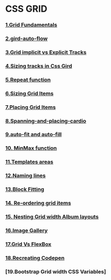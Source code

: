 # CSS GRID

### [1.Grid Fundamentals](/grid-fundamentals)

### [2.gird-auto-flow](/git-auto-flow)

### [3.Grid implicit vs Explicit Tracks](/implicit-and-explicit)

### [4.Sizing tracks in Css Gird](/sizing-tracks)

### [5.Repeat function](/use-repeat-function)

### [6.Sizing Grid Items](/sizing-grid-items)

### [7.Placing Grid Items](/placing-grid-items)

### [8.Spanning-and-placing-cardio](/spanning-and-placing-cardio)

### [9.auto-fit and auto-fill](/auto-fit-and-auto-fill)

### [10. MinMax function](/min-max)

### [11.Templates areas](/template-areas)

### [12.Naming lines](/naming-lines)

### [13.Block Fitting](/block-fitting)

### [14. Re-ordering grid items](/re-ordering)

### [15. Nesting Grid width Album layouts](/album-layouts)

### [16.Image Gallery](/image-gallery)

### [17.Grid Vs FlexBox](/flexbox-grid)

### [18.Recreating Codepen](/codepen)

### [19.Bootstrap Grid width CSS Variables]
